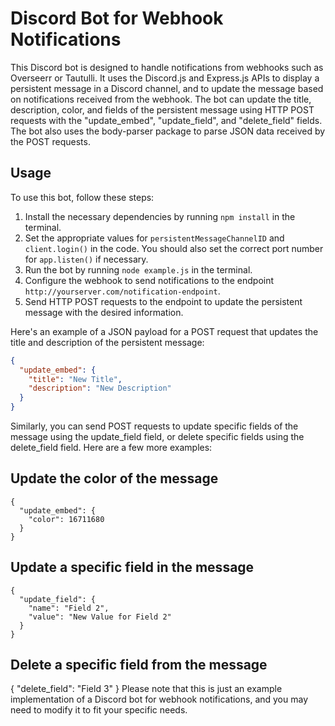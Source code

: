 # Discord Bot for Webhook Notifications

This Discord bot is designed to handle notifications from webhooks such as Overseerr or Tautulli. It uses the Discord.js and Express.js APIs to display a persistent message in a Discord channel, and to update the message based on notifications received from the webhook. The bot can update the title, description, color, and fields of the persistent message using HTTP POST requests with the "update_embed", "update_field", and "delete_field" fields. The bot also uses the body-parser package to parse JSON data received by the POST requests.

## Usage

To use this bot, follow these steps:

1. Install the necessary dependencies by running `npm install` in the terminal.
2. Set the appropriate values for `persistentMessageChannelID` and `client.login()` in the code. You should also set the correct port number for `app.listen()` if necessary.
3. Run the bot by running `node example.js` in the terminal.
4. Configure the webhook to send notifications to the endpoint `http://yourserver.com/notification-endpoint`.
5. Send HTTP POST requests to the endpoint to update the persistent message with the desired information.

Here's an example of a JSON payload for a POST request that updates the title and description of the persistent message:

```json
{
  "update_embed": {
    "title": "New Title",
    "description": "New Description"
  }
}
```
Similarly, you can send POST requests to update specific fields of the message using the update_field field, or delete specific fields using the delete_field field. Here are a few more examples:

## Update the color of the message
```
{
  "update_embed": {
    "color": 16711680
  }
}
```

## Update a specific field in the message
```
{
  "update_field": {
    "name": "Field 2",
    "value": "New Value for Field 2"
  }
}
```
## Delete a specific field from the message
{
  "delete_field": "Field 3"
}
Please note that this is just an example implementation of a Discord bot for webhook notifications, and you may need to modify it to fit your specific needs.

